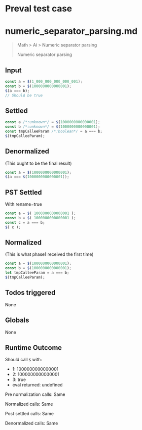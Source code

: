 # Preval test case

# numeric_separator_parsing.md

> Math > Ai > Numeric separator parsing
>
> Numeric separator parsing

## Input

`````js filename=intro
const a = $(1_000_000_000_000_001);
const b = $(1000000000000001);
$(a === b);
// Should be true
`````


## Settled


`````js filename=intro
const a /*:unknown*/ = $(1000000000000001);
const b /*:unknown*/ = $(1000000000000001);
const tmpCalleeParam /*:boolean*/ = a === b;
$(tmpCalleeParam);
`````


## Denormalized
(This ought to be the final result)

`````js filename=intro
const a = $(1000000000000001);
$(a === $(1000000000000001));
`````


## PST Settled
With rename=true

`````js filename=intro
const a = $( 1000000000000001 );
const b = $( 1000000000000001 );
const c = a === b;
$( c );
`````


## Normalized
(This is what phase1 received the first time)

`````js filename=intro
const a = $(1000000000000001);
const b = $(1000000000000001);
let tmpCalleeParam = a === b;
$(tmpCalleeParam);
`````


## Todos triggered


None


## Globals


None


## Runtime Outcome


Should call `$` with:
 - 1: 1000000000000001
 - 2: 1000000000000001
 - 3: true
 - eval returned: undefined

Pre normalization calls: Same

Normalized calls: Same

Post settled calls: Same

Denormalized calls: Same
